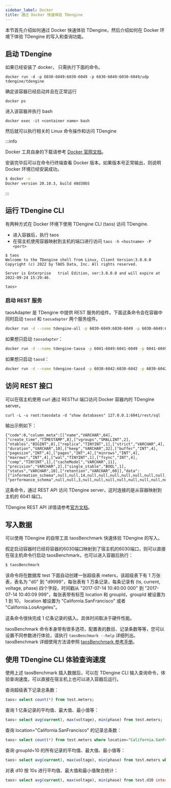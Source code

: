 ```yaml
---
sidebar_label: Docker
title: 通过 Docker 快速体验 TDengine
---
```


本节首先介绍如何通过 Docker 快速体验 TDengine，然后介绍如何在 Docker 环境下体验 TDengine 的写入和查询功能。

## 启动 TDengine

如果已经安装了 docker， 只需执行下面的命令。

```shell
docker run -d -p 6030-6049:6030-6049 -p 6030-6049:6030-6049/udp tdengine/tdengine
```

确定该容器已经启动并且在正常运行

```shell
docker ps
```

进入该容器并执行 bash

```shell
docker exec -it <container name> bash
```

然后就可以执行相关的 Linux 命令操作和访问 TDengine

:::info

Docker 工具自身的下载请参考 [Docker 官网文档](https://docs.docker.com/get-docker/)。

安装完毕后可以在命令行终端查看 Docker 版本。如果版本号正常输出，则说明 Docker 环境已经安装成功。

```bash
$ docker -v
Docker version 20.10.3, build 48d30b5
```

:::

## 运行 TDengine CLI

有两种方式在 Docker 环境下使用 TDengine CLI (taos) 访问 TDengine. 
- 进入容器后，执行 taos 
- 在宿主机使用容器映射到主机的端口进行访问 `taos -h <hostname> -P <port>`

```
$ taos
Welcome to the TDengine shell from Linux, Client Version:3.0.0.0
Copyright (c) 2022 by TAOS Data, Inc. All rights reserved.

Server is Enterprise   trial Edition, ver:3.0.0.0 and will expire at 2022-09-24 15:29:46.

taos> 

```


### 启动 REST 服务

taosAdapter 是 TDengine 中提供 REST 服务的组件。下面这条命令会在容器中同时启动 `taosd` 和 `taosadapter` 两个服务组件。

```bash
docker run -d --name tdengine-all -p 6030-6049:6030-6049 -p 6030-6049:6030-6049/udp tdengine/tdengine
```

如果想只启动 `taosadapter`：

```bash
docker run -d --name tdengine-taosa -p 6041-6049:6041-6049 -p 6041-6049:6041-6049/udp -e TAOS_FIRST_EP=tdengine-all tdengine/tdengine:3.0.0.0 taosadapter
```

如果想只启动 `taosd`：

```bash
docker run -d --name tdengine-taosd -p 6030-6042:6030-6042 -p 6030-6042:6030-6042/udp -e TAOS_DISABLE_ADAPTER=true tdengine/tdengine:3.0.0.0
```

## 访问 REST 接口

可以在宿主机使用 curl 通过 RESTful 端口访问 Docker 容器内的 TDengine server。

```
curl -L -u root:taosdata -d "show databases" 127.0.0.1:6041/rest/sql
```

输出示例如下：

```
{"code":0,"column_meta":[["name","VARCHAR",64],["create_time","TIMESTAMP",8],["vgroups","SMALLINT",2],["ntables","BIGINT",8],["replica","TINYINT",1],["strict","VARCHAR",4],["duration","VARCHAR",10],["keep","VARCHAR",32],["buffer","INT",4],["pagesize","INT",4],["pages","INT",4],["minrows","INT",4],["maxrows","INT",4],["wal","TINYINT",1],["fsync","INT",4],["comp","TINYINT",1],["cacheModel","VARCHAR",11],["precision","VARCHAR",2],["single_stable","BOOL",1],["status","VARCHAR",10],["retention","VARCHAR",60]],"data":[["information_schema",null,null,14,null,null,null,null,null,null,null,null,null,null,null,null,null,null,null,null,"ready"],["performance_schema",null,null,3,null,null,null,null,null,null,null,null,null,null,null,null,null,null,null,null,"ready"]],"rows":2}
```

这条命令，通过 REST API 访问 TDengine server，这时连接的是从容器映射到主机的 6041 端口。

TDengine REST API 详情请参考[官方文档](/reference/rest-api/)。

## 写入数据

可以使用 TDengine 的自带工具 taosBenchmark 快速体验 TDengine 的写入。

假定启动容器时已经将容器的6030端口映射到了宿主机的6030端口，则可以直接在宿主机命令行启动 taosBenchmark，也可以进入容器后执行：

   ```bash
   $ taosBenchmark
   
   ```

   该命令将在数据库 test 下面自动创建一张超级表 meters，该超级表下有 1 万张表，表名为 "d0" 到 "d9999"，每张表有 1 万条记录，每条记录有 (ts, current, voltage, phase) 四个字段，时间戳从 "2017-07-14 10:40:00 000" 到 "2017-07-14 10:40:09 999"，每张表带有标签 location 和 groupId，groupId 被设置为 1 到 10， location 被设置为 "California.SanFrancisco" 或者 "California.LosAngeles"。

   这条命令很快完成 1 亿条记录的插入。具体时间取决于硬件性能。

   taosBenchmark 命令本身带有很多选项，配置表的数目、记录条数等等，您可以设置不同参数进行体验，请执行 `taosBenchmark --help` 详细列出。taosBenchmark 详细使用方法请参照 [taosBenchmark 参考手册](../reference/taosbenchmark)。

## 使用 TDengine CLI 体验查询速度

使用上述 taosBenchmark 插入数据后，可以在 TDengine CLI 输入查询命令，体验查询速度。可以直接在宿主机上也可以进入容器后运行。

查询超级表下记录总条数：

```sql
taos> select count(*) from test.meters;
```

查询 1 亿条记录的平均值、最大值、最小值等：

```sql
taos> select avg(current), max(voltage), min(phase) from test.meters;
```

查询 location="California.SanFrancisco" 的记录总条数：

```sql
taos> select count(*) from test.meters where location="California.SanFrancisco";
```

查询 groupId=10 的所有记录的平均值、最大值、最小值等：

```sql
taos> select avg(current), max(voltage), min(phase) from test.meters where groupId=10;
```

对表 d10 按 10s 进行平均值、最大值和最小值聚合统计：

```sql
taos> select avg(current), max(voltage), min(phase) from test.d10 interval(10s);
```